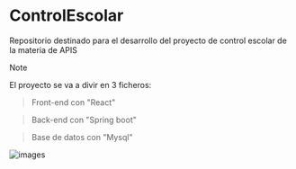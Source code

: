 # ControlEscolar
Repositorio destinado para el desarrollo del proyecto de control escolar de la materia de APIS

>[!NOTE]
>El proyecto se va a divir en 3 ficheros:

>Front-end con "React"

>Back-end con "Spring boot"

>Base de datos con "Mysql"

![images](https://github.com/user-attachments/assets/19b44c42-01e2-478e-a5eb-54d41257109f)
